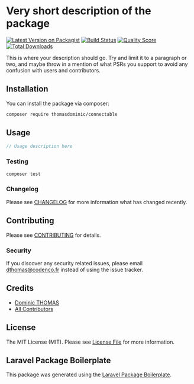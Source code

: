# Very short description of the package

[![Latest Version on Packagist](https://img.shields.io/packagist/v/thomasdominic/connectable.svg?style=flat-square)](https://packagist.org/packages/thomasdominic/connectable)
[![Build Status](https://img.shields.io/travis/thomasdominic/connectable/master.svg?style=flat-square)](https://travis-ci.org/thomasdominic/connectable)
[![Quality Score](https://img.shields.io/scrutinizer/g/thomasdominic/connectable.svg?style=flat-square)](https://scrutinizer-ci.com/g/thomasdominic/connectable)
[![Total Downloads](https://img.shields.io/packagist/dt/thomasdominic/connectable.svg?style=flat-square)](https://packagist.org/packages/thomasdominic/connectable)

This is where your description should go. Try and limit it to a paragraph or two, and maybe throw in a mention of what PSRs you support to avoid any confusion with users and contributors.

## Installation

You can install the package via composer:

```bash
composer require thomasdominic/connectable
```

## Usage

``` php
// Usage description here
```

### Testing

``` bash
composer test
```

### Changelog

Please see [CHANGELOG](CHANGELOG.md) for more information what has changed recently.

## Contributing

Please see [CONTRIBUTING](CONTRIBUTING.md) for details.

### Security

If you discover any security related issues, please email dthomas@codenco.fr instead of using the issue tracker.

## Credits

- [Dominic THOMAS](https://github.com/thomasdominic)
- [All Contributors](../../contributors)

## License

The MIT License (MIT). Please see [License File](LICENSE.md) for more information.

## Laravel Package Boilerplate

This package was generated using the [Laravel Package Boilerplate](https://laravelpackageboilerplate.com).
